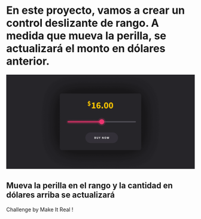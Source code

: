 # En este proyecto, vamos a crear un control deslizante de rango. A medida que mueva la perilla, se actualizará el monto en dólares anterior.

![img](cover.png)

##  Mueva la perilla en el rango y la cantidad en dólares arriba se actualizará

Challenge by Make It Real !